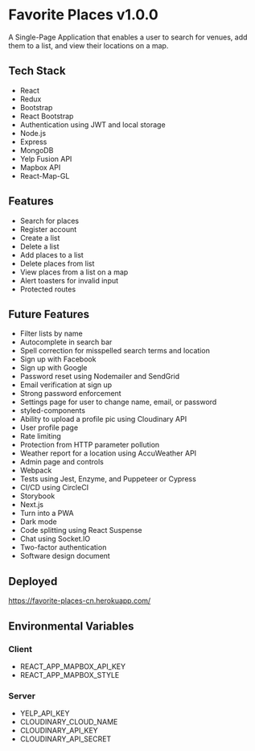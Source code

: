# Favorite Places v1.0.0

A Single-Page Application that enables a user to search for venues, add them to a list, and view their locations on a map.

## Tech Stack

- React
- Redux
- Bootstrap
- React Bootstrap
- Authentication using JWT and local storage
- Node.js
- Express
- MongoDB
- Yelp Fusion API
- Mapbox API
- React-Map-GL

## Features

- Search for places
- Register account
- Create a list
- Delete a list
- Add places to a list
- Delete places from list
- View places from a list on a map
- Alert toasters for invalid input
- Protected routes

## Future Features

- Filter lists by name
- Autocomplete in search bar
- Spell correction for misspelled search terms and location
- Sign up with Facebook
- Sign up with Google
- Password reset using Nodemailer and SendGrid
- Email verification at sign up
- Strong password enforcement
- Settings page for user to change name, email, or password
- styled-components
- Ability to upload a profile pic using Cloudinary API
- User profile page
- Rate limiting
- Protection from HTTP parameter pollution
- Weather report for a location using AccuWeather API
- Admin page and controls
- Webpack
- Tests using Jest, Enzyme, and Puppeteer or Cypress
- CI/CD using CircleCI
- Storybook
- Next.js
- Turn into a PWA
- Dark mode
- Code splitting using React Suspense
- Chat using Socket.IO
- Two-factor authentication
- Software design document

## Deployed

<https://favorite-places-cn.herokuapp.com/>

## Environmental Variables

### Client

- REACT_APP_MAPBOX_API_KEY
- REACT_APP_MAPBOX_STYLE

### Server

- YELP_API_KEY
- CLOUDINARY_CLOUD_NAME
- CLOUDINARY_API_KEY
- CLOUDINARY_API_SECRET
